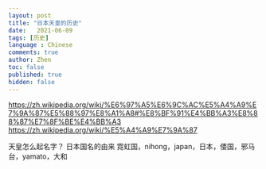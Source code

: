 ```yaml
---
layout: post
title: "日本天皇的历史"
date:   2021-06-09
tags: [历史]
language : Chinese
comments: true
author: Zhen
toc: false
published: true
hidden: false
---
```

https://zh.wikipedia.org/wiki/%E6%97%A5%E6%9C%AC%E5%A4%A9%E7%9A%87%E5%88%97%E8%A1%A8#%E8%BF%91%E4%BB%A3%E8%88%87%E7%8F%BE%E4%BB%A3
https://zh.wikipedia.org/wiki/%E5%A4%A9%E7%9A%87

天皇怎么起名字？
日本国名的由来 霓虹国，nihong，japan，日本，倭国，邪马台，yamato，大和
<!--stackedit_data:
eyJoaXN0b3J5IjpbOTAzNjc2NjI5XX0=
-->